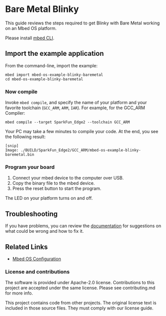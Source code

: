 # Bare Metal Blinky

This guide reviews the steps required to get Blinky with Bare Metal working on an Mbed OS platform.

Please install [mbed CLI](https://github.com/ARMmbed/mbed-cli#installing-mbed-cli).

## Import the example application

From the command-line, import the example:

```
mbed import mbed-os-example-blinky-baremetal
cd mbed-os-example-blinky-baremetal
```

### Now compile

Invoke `mbed compile`, and specify the name of your platform and your favorite toolchain (`GCC_ARM`, `ARM`, `IAR`). For example, for the GCC_ARM Compiler:

```
mbed compile --target SparkFun_Edge2 --toolchain GCC_ARM
```

Your PC may take a few minutes to compile your code. At the end, you see the following result:

```
[snip]
Image: ./BUILD/SparkFun_Edge2/GCC_ARM/mbed-os-example-blinky-baremetal.bin
```

### Program your board

1. Connect your mbed device to the computer over USB.
1. Copy the binary file to the mbed device.
1. Press the reset button to start the program.

The LED on your platform turns on and off.

## Troubleshooting

If you have problems, you can review the [documentation](https://os.mbed.com/docs/latest/tutorials/debugging.html) for suggestions on what could be wrong and how to fix it.

## Related Links

* [Mbed OS Configuration](https://os.mbed.com/docs/latest/reference/configuration.html)

### License and contributions

The software is provided under Apache-2.0 license. Contributions to this project are accepted under the same license. Please see contributing.md for more info.

This project contains code from other projects. The original license text is included in those source files. They must comply with our license guide.
